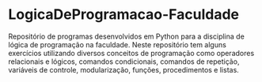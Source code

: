# LogicaDeProgramacao-Faculdade
Repositório de programas desenvolvidos em Python para a disciplina de lógica de programação na faculdade.
Neste repositório tem alguns exercícios utilizando diversos conceitos de programação como operadores relacionais e lógicos, comandos condicionais, comandos de repetição, variáveis de controle, modularização, funções, procedimentos e listas.

